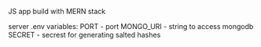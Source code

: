 JS app build with MERN stack

server .env variables:
PORT - port
MONGO_URI - string to access mongodb
SECRET - secrest for generating salted hashes